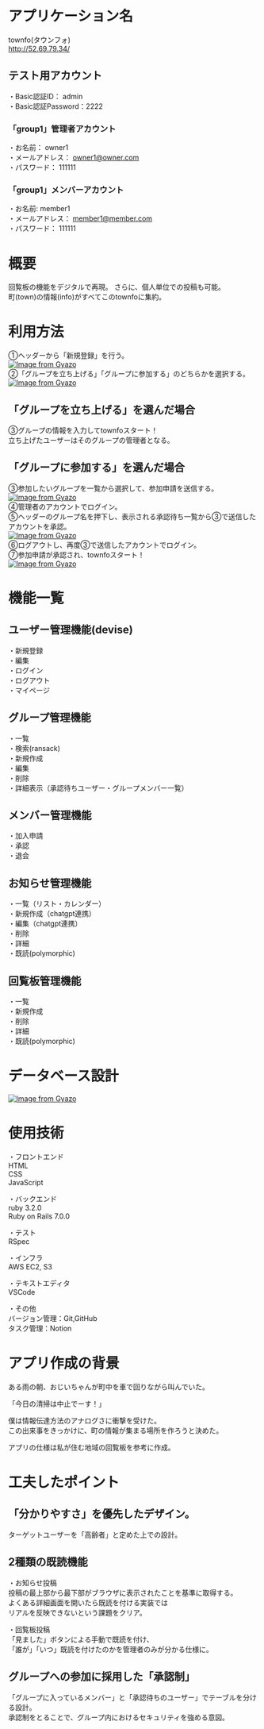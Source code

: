 # アプリケーション名
townfo(タウンフォ)  
http://52.69.79.34/

## テスト用アカウント
・Basic認証ID： admin  
・Basic認証Password：2222  
### 「group1」管理者アカウント
・お名前： owner1  
・メールアドレス： owner1@owner.com   
・パスワード： 111111
### 「group1」メンバーアカウント
・お名前: member1  
・メールアドレス： member1@member.com  
・パスワード： 111111

# 概要
回覧板の機能をデジタルで再現。
さらに、個人単位での投稿も可能。  
町(town)の情報(info)がすべてこのtownfoに集約。

# 利用方法
①ヘッダーから「新規登録」を行う。  
[![Image from Gyazo](https://i.gyazo.com/00ac2122270dba2d93d5f57a2f182607.png)](https://gyazo.com/00ac2122270dba2d93d5f57a2f182607)  
②「グループを立ち上げる」「グループに参加する」のどちらかを選択する。  
[![Image from Gyazo](https://i.gyazo.com/4d29b1a523ae7a2dc471251f78926531.png)](https://gyazo.com/4d29b1a523ae7a2dc471251f78926531)  

## 「グループを立ち上げる」を選んだ場合
③グループの情報を入力してtownfoスタート！  
立ち上げたユーザーはそのグループの管理者となる。  
## 「グループに参加する」を選んだ場合
③参加したいグループを一覧から選択して、参加申請を送信する。  
[![Image from Gyazo](https://i.gyazo.com/dd792167edea6fb2ee88d6ae9ec6a296.png)](https://gyazo.com/dd792167edea6fb2ee88d6ae9ec6a296)  
④管理者のアカウントでログイン。  
⑤ヘッダーのグループ名を押下し、表示される承認待ち一覧から③で送信したアカウントを承認。  
[![Image from Gyazo](https://i.gyazo.com/b23f749726260f08c64170c29905ea39.png)](https://gyazo.com/b23f749726260f08c64170c29905ea39)  
⑥ログアウトし、再度③で送信したアカウントでログイン。  
⑦参加申請が承認され、townfoスタート！  
[![Image from Gyazo](https://i.gyazo.com/4335df362151b7b0385635090d5e777b.png)](https://gyazo.com/4335df362151b7b0385635090d5e777b)

# 機能一覧
## ユーザー管理機能(devise)
・新規登録  
・編集  
・ログイン  
・ログアウト  
・マイページ  
## グループ管理機能
・一覧  
・検索(ransack)  
・新規作成  
・編集  
・削除  
・詳細表示（承認待ちユーザー・グループメンバー一覧）  
## メンバー管理機能
・加入申請  
・承認  
・退会  
## お知らせ管理機能
・一覧（リスト・カレンダー）  
・新規作成（chatgpt連携）  
・編集（chatgpt連携）  
・削除  
・詳細  
・既読(polymorphic)  
## 回覧板管理機能
・一覧  
・新規作成  
・削除  
・詳細  
・既読(polymorphic)  

# データベース設計
[![Image from Gyazo](https://i.gyazo.com/a2e23cfff69f1abc4202cf979909acdf.png)](https://gyazo.com/a2e23cfff69f1abc4202cf979909acdf)

# 使用技術
・フロントエンド  
HTML  
CSS  
JavaScript

・バックエンド  
ruby 3.2.0  
Ruby on Rails 7.0.0

・テスト  
RSpec

・インフラ  
AWS EC2, S3

・テキストエディタ  
VSCode

・その他  
バージョン管理：Git,GitHub  
タスク管理：Notion  

# アプリ作成の背景
ある雨の朝、おじいちゃんが町中を車で回りながら叫んでいた。

「今日の清掃は中止でーす！」

僕は情報伝達方法のアナログさに衝撃を受けた。  
この出来事をきっかけに、町の情報が集まる場所を作ろうと決めた。  

アプリの仕様は私が住む地域の回覧板を参考に作成。

# 工夫したポイント
## 「分かりやすさ」を優先したデザイン。  
ターゲットユーザーを「高齢者」と定めた上での設計。  

## 2種類の既読機能  
・お知らせ投稿  
投稿の最上部から最下部がブラウザに表示されたことを基準に取得する。  
よくある詳細画面を開いたら既読を付ける実装では  
リアルを反映できないという課題をクリア。  

・回覧板投稿  
「見ました」ボタンによる手動で既読を付け、  
「誰が」「いつ」既読を付けたのかを管理者のみが分かる仕様に。

## グループへの参加に採用した「承認制」
「グループに入っているメンバー」と「承認待ちのユーザー」でテーブルを分ける設計。  
承認制をとることで、グループ内におけるセキュリティを強める意図。

<!-- DB design -->
<!--# テーブル設計

## groups テーブル

| Column              | Type       | Options     |
| ------------------- | ---------- | ----------- |
| name                | string     | null: false |
| description         | text       | null: false |
| owner_id            | integer    | null: false |

### Association
- has_many :memberships
- has_many :users, through: :memberships, source: :user
- has_many :pending_memberships
- has_many :pending_users, thorough: :pending_memberships, source: :user
- has_many :notices
- has_many :circulars

## users テーブル

| Column             | Type       | Options                        |
| ------------------ | ---------- | ------------------------------ |
| nickname           | string     | null: false                    |
| email              | string     | null: false, unique: true      |
| encrypted_password | string     | null: false                    |

### Association
- has_many :memberships
- has_many :groups, through: :memberships, source: :group
- has_many :pending_memberships
- has_many :pending_groups, through: :pending_memberships, source: :group
- has_many :notices
- has_many :circulars
- has_many :reads

## memberships テーブル

| Column | Type           | Options                                 |
| ------ | -------------- | --------------------------------------- |
| group  | references     | null: false, foreign_key: true          |
| user   | references     | null: false, foreign_key: true          |

### Association
- belongs_to :group
- belongs_to :user

## pending_memberships テーブル

| Column | Type           | Options                                 |
| ------ | -------------- | --------------------------------------- |
| group  | references     | null: false, foreign_key: true          |
| user   | references     | null: false, foreign_key: true          |

### Association
- belongs_to :group
- belongs_to :user

## notices テーブル

| Column   | Type       | Options                        |
| -------- | ---------- | ------------------------------ |
| title    | string     | null: false                    |
| content  | text       | null: false                    |
| schedule | date       |
| tag_id   | integer    | null: false                    |
| user     | references | null: false, foreign_key: true |
| group    | references | null: false, foreign_key: true |

### Association

- belongs_to :group
- belongs_to :user
- has_many :reads
- has_one_attached :image

## circulars テーブル

| Column   | Type       | Options                        |
| -------- | ---------- | ------------------------------ |
| title    | string     | null: false                    |
| user     | references | null: false, foreign_key: true |
| group    | references | null: false, foreign_key: true |

### Association

- belongs_to :group
- belongs_to :user
- has_many :reads
- has_one_attached :pdf_file

## reads テーブル

| Column        | Type       | Options                        |
| ------------- | ---------- | ------------------------------ |
| user          | references | null: false, foreign_key: true |
| readable_type | string     | null: false, polymorphic: true |
| readable_id   | integer    | null: false                    |
| complete      | boolean    | null: false, default: false    |

### Association

- belongs_to :user
- belongs_to :readable, polymorphic: true  -->
